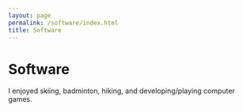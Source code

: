 ```yaml
---
layout: page
permalink: /software/index.html
title: Software
---
```


# Software


I enjoyed skiing, badminton, hiking,
and developing/playing computer games. 

